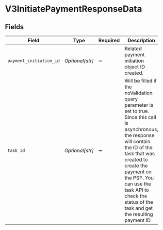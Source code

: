 # V3InitiatePaymentResponseData


## Fields

| Field                                                                                                                                                                                                                                                                                          | Type                                                                                                                                                                                                                                                                                           | Required                                                                                                                                                                                                                                                                                       | Description                                                                                                                                                                                                                                                                                    |
| ---------------------------------------------------------------------------------------------------------------------------------------------------------------------------------------------------------------------------------------------------------------------------------------------- | ---------------------------------------------------------------------------------------------------------------------------------------------------------------------------------------------------------------------------------------------------------------------------------------------- | ---------------------------------------------------------------------------------------------------------------------------------------------------------------------------------------------------------------------------------------------------------------------------------------------- | ---------------------------------------------------------------------------------------------------------------------------------------------------------------------------------------------------------------------------------------------------------------------------------------------- |
| `payment_initiation_id`                                                                                                                                                                                                                                                                        | *Optional[str]*                                                                                                                                                                                                                                                                                | :heavy_minus_sign:                                                                                                                                                                                                                                                                             | Related payment initiation object ID created.<br/>                                                                                                                                                                                                                                             |
| `task_id`                                                                                                                                                                                                                                                                                      | *Optional[str]*                                                                                                                                                                                                                                                                                | :heavy_minus_sign:                                                                                                                                                                                                                                                                             | Will be filled if the noValidation query parameter is set to true. Since this call is asynchronous, the response will contain the ID of the task that was created to create the payment on the PSP. You can use the task API to check the status of the task and get the resulting payment ID<br/> |